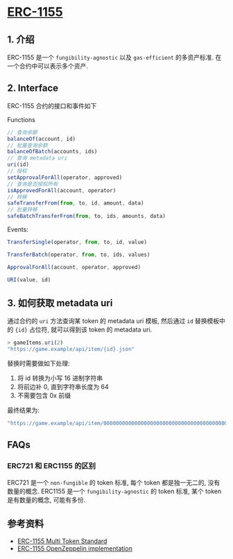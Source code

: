 # [ERC-1155](https://eips.ethereum.org/EIPS/eip-1155)

## 1. 介绍

ERC-1155 是一个 `fungibility-agnostic` 以及 `gas-efficient` 的多资产标准. 在一个合约中可以表示多个资产.

## 2. Interface

ERC-1155 合约的接口和事件如下

Functions

```js
// 查询余额
balanceOf(account, id)
// 批量查询余额
balanceOfBatch(accounts, ids)
// 查询 metadata uri
uri(id)
// 授权
setApprovalForAll(operator, approved)
// 查询是否授权所有
isApprovedForAll(account, operator)
// 转移
safeTransferFrom(from, to, id, amount, data)
// 批量转移
safeBatchTransferFrom(from, to, ids, amounts, data)
```

Events:

```js
TransferSingle(operator, from, to, id, value)

TransferBatch(operator, from, to, ids, values)

ApprovalForAll(account, operator, approved)

URI(value, id)
```

## 3. 如何获取 metadata uri

通过合约的 `uri` 方法查询某 token 的 metadata uri 模板, 然后通过 `id` 替换模板中的 `{id}` 占位符, 就可以得到该 token 的 metadata uri.

```js
> gameItems.uri(2)
"https://game.example/api/item/{id}.json"
```

替换时需要做如下处理: 

1. 将 id 转换为小写 16 进制字符串
2. 将前边补 0, 直到字符串长度为 64
3. 不需要包含 0x 前缀

最终结果为:

```js
"https://game.example/api/item/0000000000000000000000000000000000000000000000000000000000000002.json"
```

## FAQs

### ERC721 和 ERC1155 的区别

ERC721 是一个 `non-fungible` 的 token 标准, 每个 token 都是独一无二的, 没有数量的概念. ERC1155 是一个 `fungibility-agnostic` 的 token 标准, 某个 token 是有数量的概念, 可能有多份.

## 参考资料

- [ERC-1155 Multi Token Standard](https://eips.ethereum.org/EIPS/eip-1155)
- [ERC-1155 OpenZeppelin implementation](https://docs.openzeppelin.com/contracts/4.x/erc1155)
